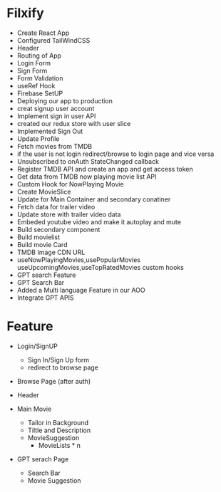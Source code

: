 # Filxify

 - Create React App
 - Configured TailWindCSS
 - Header
 - Routing of App
 - Login Form
 - Sign Form
 - Form Validation
 - useRef Hook
 - Firebase SetUP
 - Deploying our app to production
 - creat signup user account
 - Implement sign in user API
 - created our redux store with user slice
 - Implemented Sign Out
 - Update Profile
 - Fetch movies from TMDB
 - if the user is not login redirect/browse to login page and vice versa
 - Unsubscribed to onAuth StateChanged callback
 - Register TMDB API and create an app and get access token
 - Get data from TMDB now playing movie list API
 - Custom Hook for NowPlaying Movie
 - Create MovieSlice
 - Update for Main Container and secondary conatiner
 - Fetch data for trailer video
 - Update store with trailer video data
 - Embeded youtube video and make it autoplay and mute
 - Build secondary component
 - Build movielist
 - Build movie Card
 - TMDB Image CDN URL
 - useNowPlayingMovies,usePopularMovies
 useUpcomingMovies,useTopRatedMovies custom hooks
 - GPT search Feature
 - GPT Search Bar
 - Added a Multi language Feature in our AOO
 - Integrate GPT APIS
 




# Feature
- Login/SignUP
  - Sign In/Sign Up form
  - redirect to browse page
- Browse Page (after auth)
 - Header
 - Main Movie
   - Tailor in Background
   - Tiltle and Description
   - MovieSuggestion
       - MovieLists * n 

- GPT serach Page
   - Search Bar
   - Movie Suggestion